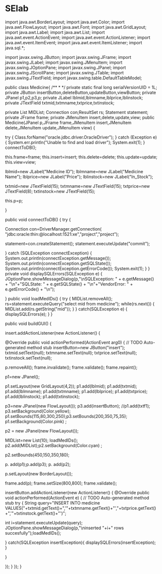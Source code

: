 # SElab


import java.awt.BorderLayout;
import java.awt.Color;
import java.awt.FlowLayout;
import java.awt.Font;
import java.awt.GridLayout;
import java.awt.Label;
import java.awt.List;
import java.awt.event.ActionEvent;
import java.awt.event.ActionListener;
import java.awt.event.ItemEvent;
import java.awt.event.ItemListener;
import java.sql.*;

import javax.swing.JButton;
import javax.swing.JFrame;
import javax.swing.JLabel;
import javax.swing.JMenuItem;
import javax.swing.JOptionPane;
import javax.swing.JPanel;
import javax.swing.JScrollPane;
import javax.swing.JTable;
import javax.swing.JTextField;
import javax.swing.table.DefaultTableModel;

public class Medicine{
/**
*
*/
private static final long serialVersionUID = 1L;
private JButton insertButton,deleteButton,updateButton,viewButton;
private JPanel p1,p2,p3,p;
private JLabel lblmid,lblmname,lblprice,lblinstock;
private JTextField txtmid,txtmname,txtprice,txtinstock;

private List MIDList;
Connection con;ResultSet rs;
Statement statement;
private JFrame frame;
private JMenuItem insert,delete,update,view;
public Medicine(JPanel p,JFrame frame,JMenuItem insert,JMenuItem delete,JMenuItem update,JMenuItem view)
{

try
{
Class.forName("oracle.jdbc.driver.OracleDriver");
}
catch (Exception e)
{
System.err.println("Unable to find and load driver");
System.exit(1);
}
connectToDB();

this.frame=frame;
this.insert=insert;
this.delete=delete;
this.update=update;
this.view=view;

lblmid=new JLabel("Medicine ID");
lblmname=new JLabel("Medicine Name");
lblprice=new JLabel("Price");
lblinstock=new JLabel("In_Stock");


txtmid=new JTextField(15);
txtmname=new JTextField(15);
txtprice=new JTextField(8);
txtinstock=new JTextField(15);

this.p=p;



}

public void connectToDB()
 {
try {


Connection con=DriverManager.getConnection(
"jdbc:oracle:thin:@localhost:1521:xe","project","project");


statement=con.createStatement();
statement.executeUpdate("commit");


}
catch (SQLException connectException)
{
System.out.println(connectException.getMessage());
System.out.println(connectException.getSQLState());
System.out.println(connectException.getErrorCode());
System.exit(1);
}
 }
private void displaySQLErrors(SQLException e)
{
JOptionPane.showMessageDialog(p,"\nSQLException: " + e.getMessage() + "\n"+"SQLState: " + e.getSQLState() + "\n"+"VendorError: " + e.getErrorCode() + "\n");


}
public void loadMedIDs() {
try {
MIDList.removeAll();
rs=statement.executeQuery("select mid from medicine");
while(rs.next()) {
MIDList.add(rs.getString("mid"));
}
}
catch(SQLException e) {
displaySQLErrors(e);
}
}

public void buildGUI() {



insert.addActionListener(new ActionListener() {

@Override
public void actionPerformed(ActionEvent arg0) {
// TODO Auto-generated method stub
insertButton=new JButton("insert");
txtmid.setText(null);
txtmname.setText(null);
txtprice.setText(null);
txtinstock.setText(null);


p.removeAll();
frame.invalidate();
frame.validate();
frame.repaint();


p1=new JPanel();

p1.setLayout(new GridLayout(4,2));
p1.add(lblmid);
p1.add(txtmid);
p1.add(lblmname);
p1.add(txtmname);
p1.add(lblprice);
p1.add(txtprice);
p1.add(lblinstock);
p1.add(txtinstock);

p3=new JPanel(new FlowLayout());
p3.add(insertButton);
//p1.add(txtf1);
p3.setBackground(Color.yellow);
p1.setBounds(115,80,300,250);p3.setBounds(200,350,75,35);
p1.setBackground(Color.pink) ;





p2 = new JPanel(new FlowLayout());

MIDList=new List(10);
loadMedIDs();
p2.add(MIDList);p2.setBackground(Color.cyan) ;

p2.setBounds(450,150,350,180);


p. add(p1);p.add(p3);
p. add(p2);


p.setLayout(new BorderLayout());

frame.add(p);
frame.setSize(800,800);
frame.validate();

insertButton.addActionListener(new ActionListener() {
@Override
public void actionPerformed(ActionEvent e) {
// TODO Auto-generated method stub
try {
String query="INSERT INTO medicine VALUES("+txtmid.getText()+",'"+txtmname.getText()+"',"+txtprice.getText()+",'"+txtinstock.getText()+"')";

int i=statement.executeUpdate(query);
JOptionPane.showMessageDialog(p,"\ninserted "+i+" rows succesfully");loadMedIDs();



}
catch(SQLException insertException){
displaySQLErrors(insertException);
}

}


});
}
});
 }
